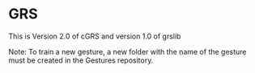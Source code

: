 # GRS
This is Version 2.0 of cGRS and version 1.0 of grslib


Note: To train a new gesture, a new folder with the name of the gesture must be created in the Gestures repository.
